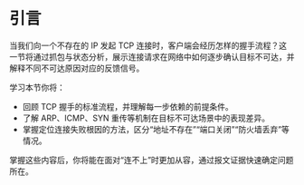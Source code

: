 # 引言

当我们向一个不存在的 IP 发起 TCP 连接时，客户端会经历怎样的握手流程？这一节将通过抓包与状态分析，展示连接请求在网络中如何逐步确认目标不可达，并解释不同不可达原因对应的反馈信号。

学习本节你将：

- 回顾 TCP 握手的标准流程，并理解每一步依赖的前提条件。
- 了解 ARP、ICMP、SYN 重传等机制在目标不可达场景中的表现差异。
- 掌握定位连接失败根因的方法，区分“地址不存在”“端口关闭”“防火墙丢弃”等情况。

掌握这些内容后，你将能在面对“连不上”时更加从容，通过报文证据快速确定问题所在。
